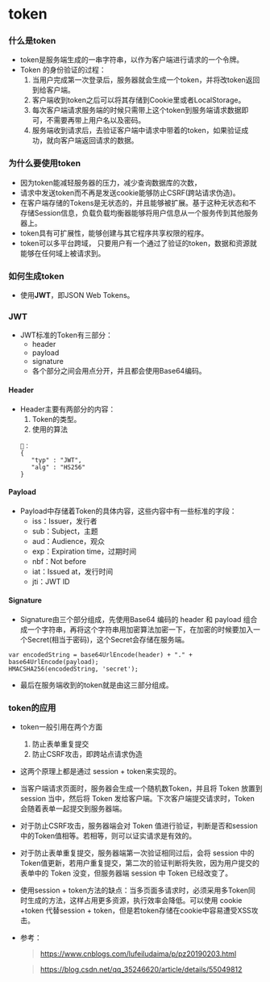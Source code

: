 # token
### 什么是token
- token是服务端生成的一串字符串，以作为客户端进行请求的一个令牌。
- Token 的身份验证的过程：
   1. 当用户完成第一次登录后，服务器就会生成一个token，并将改token返回到给客户端。
   2. 客户端收到token之后可以将其存储到Cookie里或者LocalStorage。
   3. 每次客户端请求服务端的时候只需带上这个token到服务端请求数据即可，不需要再带上用户名以及密码。
   4. 服务端收到请求后，去验证客户端中请求中带着的token，如果验证成功，就向客户端返回请求的数据。

### 为什么要使用token
- 因为token能减轻服务器的压力，减少查询数据库的次数，
- 请求中发送token而不再是发送cookie能够防止CSRF(跨站请求伪造)。
- 在客户端存储的Tokens是无状态的，并且能够被扩展。基于这种无状态和不存储Session信息，负载负载均衡器能够将用户信息从一个服务传到其他服务器上。
- token具有可扩展性，能够创建与其它程序共享权限的程序。
- token可以多平台跨域， 只要用户有一个通过了验证的token，数据和资源就能够在任何域上被请求到。

### 如何生成token
- 使用**JWT**，即JSON Web Tokens。
### JWT
- JWT标准的Token有三部分：
   - header
   - payload
   - signature
   - 各个部分之间会用点分开，并且都会使用Base64编码。
#### Header
- Header主要有两部分的内容：
   1. Token的类型。
   2. 使用的算法
   ```
   🌰：
   {
      "typ" : "JWT",
      "alg" : "HS256"
   }
   ```
#### Payload
- Payload中存储着Token的具体内容，这些内容中有一些标准的字段：
   - iss：Issuer，发行者
   - sub：Subject，主题
   - aud：Audience，观众
   - exp：Expiration time，过期时间
   - nbf：Not before
   - iat：Issued at，发行时间
   - jti：JWT ID
   
#### Signature
- Signature由三个部分组成，先使用Base64 编码的 header 和 payload 组合成一个字符串，再将这个字符串用加密算法加密一下，在加密的时候要加入一个Secret(相当于密码)，这个Secret会存储在服务端。
```
var encodedString = base64UrlEncode(header) + "." + base64UrlEncode(payload); 
HMACSHA256(encodedString, 'secret');
```
- 最后在服务端收到的token就是由这三部分组成。

### token的应用
- token一般引用在两个方面
   1. 防止表单重复提交
   2. 防止CSRF攻击，即跨站点请求伪造
- 这两个原理上都是通过 session + token来实现的。
- 当客户端请求页面时，服务器会生成一个随机数Token，并且将 Token 放置到 session 当中，然后将 Token 发给客户端。下次客户端提交请求时，Token 会随着表单一起提交到服务器端。
- 对于防止CSRF攻击，服务器端会对 Token 值进行验证，判断是否和session中的Token值相等。若相等，则可以证实请求是有效的。
- 对于防止表单重复提交，服务器端第一次验证相同过后，会将 session 中的Token值更新，若用户重复提交，第二次的验证判断将失败，因为用户提交的表单中的 Token 没变，但服务器端 session 中 Token 已经改变了。
- 使用session + token方法的缺点：当多页面多请求时，必须采用多Token同时生成的方法，这样占用更多资源，执行效率会降低。可以使用 cookie +token 代替session + token，但是若token存储在cookie中容易遭受XSS攻击。


- 参考：
   > https://www.cnblogs.com/lufeiludaima/p/pz20190203.html

   > https://blog.csdn.net/qq_35246620/article/details/55049812
